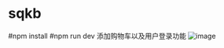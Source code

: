 # sqkb
#npm install
#npm run dev
添加购物车以及用户登录功能
![image](https://github.com/YourAcountName/ProjectName/blob/master/GIFName.gif )
